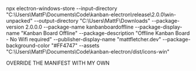 npx electron-windows-store --input-directory "C:\Users\MattF\Documents\Code\kanban-electron\release\2.0.0\win-unpacked" --output-directory "C:\Users\MattF\Downloads" --package-version 2.0.0.0 --package-name kanbanboardoffline --package-display-name "Kanban Board Offline" --package-description "Offline Kanban Board - No Wifi required" --publisher-display-name "mattfletcher.dev" --package-background-color "#FF4747" --assets "C:\Users\MattF\Documents\Code\kanban-electron/dist/icons-win"


OVERRIDE THE MANIFEST WITH MY OWN